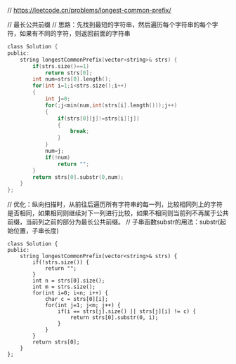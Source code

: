 // https://leetcode.cn/problems/longest-common-prefix/

// 最长公共前缀
// 思路：先找到最短的字符串，然后遍历每个字符串的每个字符，如果有不同的字符，则返回前面的字符串
```C
class Solution {
public:
    string longestCommonPrefix(vector<string>& strs) {
        if(strs.size()==1)
            return strs[0];
        int num=strs[0].length();
        for(int i=1;i<strs.size();i++)
        {
            int j=0;
            for(;j<min(num,int(strs[i].length()));j++)
            {
                if(strs[0][j]!=strs[i][j])
                {
                    break;
                }
            }
            num=j;
            if(!num)
                return "";
        }
        return strs[0].substr(0,num);
    }
};
```


// 优化：纵向扫描时，从前往后遍历所有字符串的每一列，比较相同列上的字符是否相同，如果相同则继续对下一列进行比较，如果不相同则当前列不再属于公共前缀，当前列之前的部分为最长公共前缀。
// 子串函数substr的用法：substr(起始位置，子串长度)
```
class Solution {
public:
    string longestCommonPrefix(vector<string>& strs) {
        if(!strs.size()) {
            return "";
        }
        int n = strs[0].size();
        int m = strs.size();
        for(int i=0; i<n; i++) {
            char c = strs[0][i];
            for(int j=1; j<m; j++) {
                if(i == strs[j].size() || strs[j][i] != c) {
                    return strs[0].substr(0, i);
                }
            }
        }
        return strs[0];
    }
};
```
